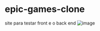 # epic-games-clone

site para testar front e o back end
![image](https://user-images.githubusercontent.com/94570280/184517504-1f19979e-5845-4a84-b150-062dc554809c.png)
